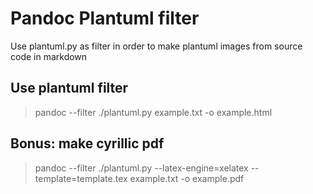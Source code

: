 # Pandoc Plantuml filter

Use plantuml.py as filter in order to make plantuml images from source code in markdown

## Use plantuml filter

>pandoc --filter ./plantuml.py example.txt -o example.html

## Bonus: make cyrillic pdf

>pandoc --filter ./plantuml.py --latex-engine=xelatex --template=template.tex example.txt -o example.pdf
